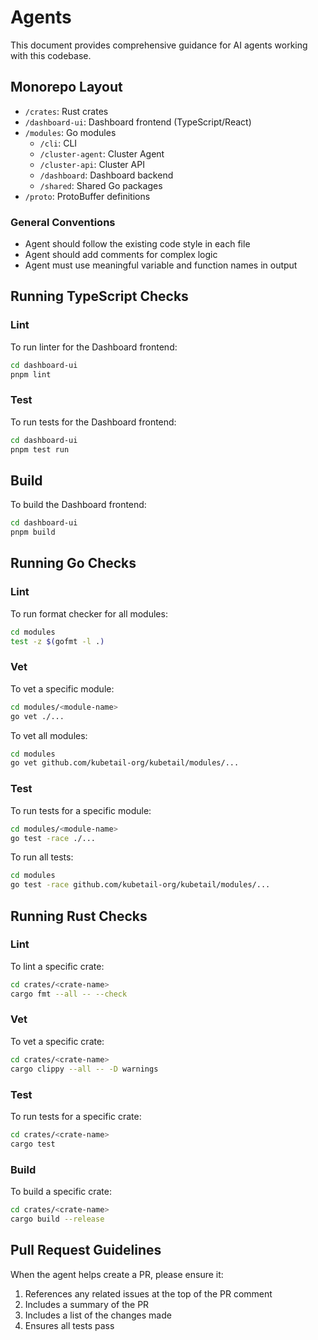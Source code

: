 # Agents

This document provides comprehensive guidance for AI agents working with this codebase.

## Monorepo Layout

- `/crates`: Rust crates
- `/dashboard-ui`: Dashboard frontend (TypeScript/React)
- `/modules`: Go modules
  - `/cli`: CLI
  - `/cluster-agent`: Cluster Agent
  - `/cluster-api`: Cluster API
  - `/dashboard`: Dashboard backend
  - `/shared`: Shared Go packages
- `/proto`: ProtoBuffer definitions

### General Conventions

- Agent should follow the existing code style in each file
- Agent should add comments for complex logic
- Agent must use meaningful variable and function names in output

## Running TypeScript Checks

### Lint

To run linter for the Dashboard frontend:

```bash
cd dashboard-ui
pnpm lint
```

### Test

To run tests for the Dashboard frontend:

```bash
cd dashboard-ui
pnpm test run
```

## Build

To build the Dashboard frontend:

```bash
cd dashboard-ui
pnpm build
```

## Running Go Checks

### Lint

To run format checker for all modules:

```bash
cd modules
test -z $(gofmt -l .)
```

### Vet

To vet a specific module:

```bash
cd modules/<module-name>
go vet ./...
```

To vet all modules:

```bash
cd modules
go vet github.com/kubetail-org/kubetail/modules/...
```

### Test

To run tests for a specific module:

```bash
cd modules/<module-name>
go test -race ./...
```

To run all tests:

```bash
cd modules
go test -race github.com/kubetail-org/kubetail/modules/...
```

## Running Rust Checks

### Lint

To lint a specific crate:

```bash
cd crates/<crate-name>
cargo fmt --all -- --check
```

### Vet

To vet a specific crate:

```bash
cd crates/<crate-name>
cargo clippy --all -- -D warnings
```

### Test

To run tests for a specific crate:

```bash
cd crates/<crate-name>
cargo test
```

### Build

To build a specific crate:

```bash
cd crates/<crate-name>
cargo build --release
```

## Pull Request Guidelines

When the agent helps create a PR, please ensure it:

1. References any related issues at the top of the PR comment
2. Includes a summary of the PR
3. Includes a list of the changes made
4. Ensures all tests pass
